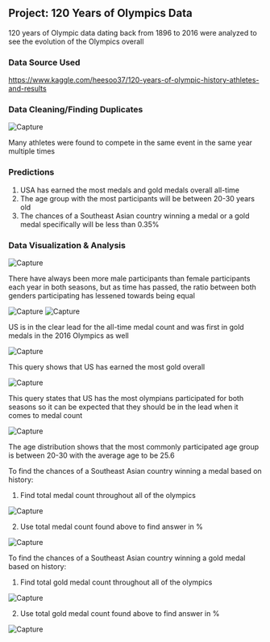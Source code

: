 ## Project: 120 Years of Olympics Data

120 years of Olympic data dating back from 1896 to 2016 were analyzed to see the evolution of the Olympics overall

### Data Source Used

https://www.kaggle.com/heesoo37/120-years-of-olympic-history-athletes-and-results

### Data Cleaning/Finding Duplicates
![Capture](https://user-images.githubusercontent.com/81699947/137009393-10dfe973-8861-44d4-a080-63deca2f5090.PNG)

Many athletes were found to compete in the same event in the same year multiple times

### Predictions
1) USA has earned the most medals and gold medals overall all-time
2) The age group with the most participants will be between 20-30 years old
3) The chances of a Southeast Asian country winning a medal or a gold medal specifically will be less than 0.35%

### Data Visualization & Analysis

![Capture](https://user-images.githubusercontent.com/81699947/136987017-4312a050-0e5d-4db9-abc0-13bda7b37c3f.PNG)

There have always been more male participants than female participants each year in both seasons, but as time has passed, the ratio between both genders participating has lessened towards being equal

![Capture](https://user-images.githubusercontent.com/81699947/137007874-384866d2-c0fd-488f-83ca-3c81fc1931d7.PNG)
![Capture](https://user-images.githubusercontent.com/81699947/137008114-58cc12fd-4da7-4739-b382-3dde8a1e71b2.PNG)

US is in the clear lead for the all-time medal count and was first in gold medals in the 2016 Olympics as well

![Capture](https://user-images.githubusercontent.com/81699947/137010261-69326015-5e09-4075-8b1d-2e8c2836d566.PNG)

This query shows that US has earned the most gold overall

![Capture](https://user-images.githubusercontent.com/81699947/137010734-af6a65f5-a22e-4005-aac2-c6c9095cea15.PNG)

This query states that US has the most olympians participated for both seasons so it can be expected that they should be in the lead when it comes to medal count

![Capture](https://user-images.githubusercontent.com/81699947/137003499-2cdfff09-e283-4c15-bd8b-369e7f33475a.PNG)

The age distribution shows that the most commonly participated age group is between 20-30 with the average age to be 25.6

To find the chances of a Southeast Asian country winning a medal based on history:

1) Find total medal count throughout all of the olympics

![Capture](https://user-images.githubusercontent.com/81699947/137014392-f191dfbf-7333-4c34-bd89-dfa6f96057e2.PNG)

2) Use total medal count found above to find answer in %

![Capture](https://user-images.githubusercontent.com/81699947/137014731-7c273d5c-504d-47df-add5-289e63320376.PNG)

To find the chances of a Southeast Asian country winning a gold medal based on history:

1) Find total gold medal count throughout all of the olympics

![Capture](https://user-images.githubusercontent.com/81699947/137015020-e973354c-aa3e-4310-bc4b-b9c13f82c036.PNG)

2) Use total gold medal count found above to find answer in %

![Capture](https://user-images.githubusercontent.com/81699947/137015238-1737e623-4f09-44be-b437-5d9dd974d471.PNG)

